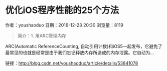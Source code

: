 # 优化iOS程序性能的25个方法
作者：youshaoduo
日期：2016-12-23 20:30
浏览量：8119
> 简介：1. 用ARC管理内存

ARC(Automatic ReferenceCounting, 自动引用计数)和iOS5一起发布，它避免了最常见的也就是经常是由于我们忘记释放内存所造成的内存泄露。它自动为...

 链接：http://blog.csdn.net/youshaoduo/article/details/53841078
